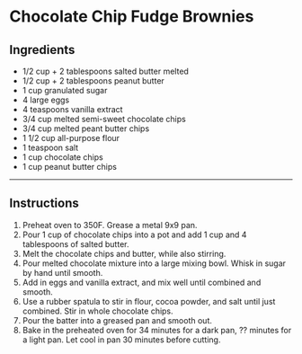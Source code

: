 # Chocolate Chip Fudge Brownies

## Ingredients
* 1/2 cup + 2 tablespoons salted butter melted
* 1/2 cup + 2 tablespoons peanut butter
* 1 cup granulated sugar
* 4 large eggs
* 4 teaspoons vanilla extract
* 3/4 cup melted semi-sweet chocolate chips
* 3/4 cup melted peant butter chips
* 1 1/2 cup all-purpose flour
* 1 teaspoon salt
* 1 cup chocolate chips
* 1 cup peanut butter chips

---

## Instructions
1. Preheat oven to 350F. Grease a metal 9x9 pan.
2. Pour 1 cup of chocolate chips into a pot and add 1 cup and 4 tablespoons of salted butter.
3. Melt the chocolate chips and butter, while also stirring.
2. Pour melted chocolate mixture into a large mixing bowl. Whisk in sugar by hand until smooth.
3. Add in eggs and vanilla extract, and mix well until combined and smooth.
5. Use a rubber spatula to stir in flour, cocoa powder, and salt until just combined. Stir in whole chocolate chips.
6. Pour the batter into a greased pan and smooth out.
7. Bake in the preheated oven for 34 minutes for a dark pan, ?? minutes for a light pan. Let cool in pan 30 minutes before cutting.

